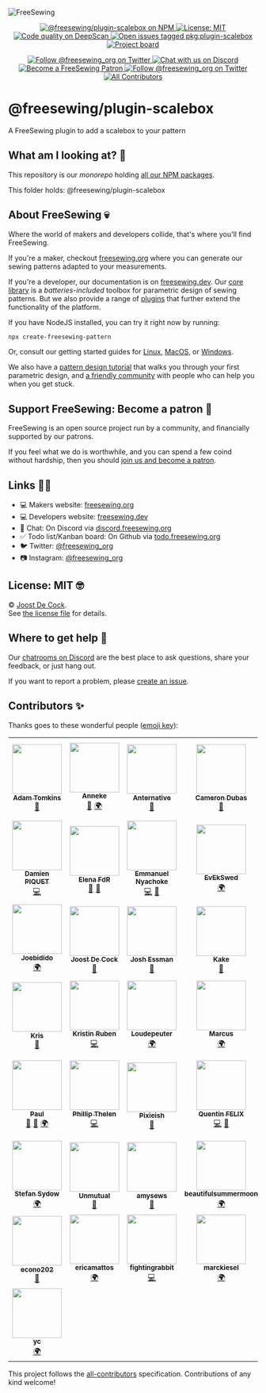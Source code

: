 ![FreeSewing](https://static.freesewing.org/banner.png)
<p align='center'><a
  href="https://www.npmjs.com/package/@freesewing/plugin-scalebox"
  title="@freesewing/plugin-scalebox on NPM"
  ><img src="https://img.shields.io/npm/v/@freesewing/plugin-scalebox.svg"
  alt="@freesewing/plugin-scalebox on NPM"/>
  </a><a
  href="https://opensource.org/licenses/MIT"
  title="License: MIT"
  ><img src="https://img.shields.io/npm/l/@freesewing/plugin-scalebox.svg?label=License"
  alt="License: MIT"/>
  </a><a
  href="https://deepscan.io/dashboard#view=project&tid=2114&pid=2993&bid=23256"
  title="Code quality on DeepScan"
  ><img src="https://deepscan.io/api/teams/2114/projects/2993/branches/23256/badge/grade.svg"
  alt="Code quality on DeepScan"/>
  </a><a
  href="https://github.com/freesewing/freesewing/issues?q=is%3Aissue+is%3Aopen+label%3Apkg%3Aplugin-scalebox"
  title="Open issues tagged pkg:plugin-scalebox"
  ><img src="https://img.shields.io/github/issues/freesewing/freesewing/pkg:plugin-scalebox.svg?label=Issues"
  alt="Open issues tagged pkg:plugin-scalebox"/>
  </a><a
  href="https://todo.freesewing.org/"
  title="Project board"
  ><img src="https://img.shields.io/badge/%F3%A0%80%A0-Project%20board-9775fa.svg?logo=github&logoColor=white&logoWidth=15"
  alt="Project board"/>
  </a></p><p align='center'><a
  href="https://twitter.com/freesewing_org"
  title="Follow @freesewing_org on Twitter"
  ><img src="https://img.shields.io/badge/%F3%A0%80%A0-Follow%20us-blue.svg?logo=twitter&logoColor=white&logoWidth=15"
  alt="Follow @freesewing_org on Twitter"/>
  </a><a
  href="https://chat.freesewing.org"
  title="Chat with us on Discord"
  ><img src="https://img.shields.io/discord/698854858052075530?label=Chat%20on%20Discord"
  alt="Chat with us on Discord"/>
  </a><a
  href="https://freesewing.org/patrons/join"
  title="Become a FreeSewing Patron"
  ><img src="https://img.shields.io/badge/%F3%A0%80%A0-Support%20us-blueviolet.svg?logo=cash-app&logoColor=white&logoWidth=15"
  alt="Become a FreeSewing Patron"/>
  </a><a
  href="https://instagram.com/freesewing_org"
  title="Follow @freesewing_org on Twitter"
  ><img src="https://img.shields.io/badge/%F3%A0%80%A0-Follow%20us-E4405F.svg?logo=instagram&logoColor=white&logoWidth=15"
  alt="Follow @freesewing_org on Twitter"/>
  </a><a
  href="#contributors-"
  title="All Contributors"
  ><img src="https://img.shields.io/badge/all_contributors-1-orange.svg?style=flat-square"
  alt="All Contributors"/>
  </a></p>

# @freesewing/plugin-scalebox

A FreeSewing plugin to add a scalebox to your pattern



## What am I looking at? 🤔

This repository is our *monorepo* 
holding [all our NPM packages](https://freesewing.dev/reference/packages/).  

This folder holds: @freesewing/plugin-scalebox

## About FreeSewing 💀

Where the world of makers and developers collide, that's where you'll find FreeSewing.

If you're a maker, checkout [freesewing.org](https://freesewing.org/) where you can generate
our sewing patterns adapted to your measurements.

If you're a developer, our documentation is on [freesewing.dev](https://freesewing.dev/).
Our [core library](https://freesewing.dev/reference/api/) is a *batteries-included* toolbox
for parametric design of sewing patterns. But we also provide a range 
of [plugins](https://freesewing.dev/reference/plugins/) that further extend the 
functionality of the platform.

If you have NodeJS installed, you can try it right now by running:

```bash
npx create-freesewing-pattern
```

Or, consult our getting started guides 
for [Linux](https://freesewing.dev/tutorials/getting-started-linux/),
[MacOS](https://freesewing.dev/tutorials/getting-started-mac/), 
or [Windows](https://freesewing.dev/tutorials/getting-started-windows/).

We also have a [pattern design tutorial](https://freesewing.dev/tutorials/pattern-design/) that
walks you through your first parametric design, 
and [a friendly community](https://freesewing.org/community/where/) with 
people who can help you when you get stuck.

## Support FreeSewing: Become a patron 🥰

FreeSewing is an open source project run by a community, 
and financially supported by our patrons.

If you feel what we do is worthwhile, and you can spend a few coind without
hardship, then you should [join us and become a patron](https://freesewing.org/community/join).

## Links 👩‍💻

 - 💻 Makers website: [freesewing.org](https://freesewing.org)
 - 💻 Developers website: [freesewing.dev](https://freesewing.dev)
 - 💬 Chat: On Discord via [discord.freesewing.org](https://discord.freesewing.org/)
 - ✅ Todo list/Kanban board: On Github via [todo.freesewing.org](https://todo.freesewing.org/)
 - 🐦 Twitter: [@freesewing_org](https://twitter.com/freesewing_org)
 - 📷 Instagram: [@freesewing_org](https://instagram.com/freesewing_org)

## License: MIT 🤓

© [Joost De Cock](https://github.com/joostdecock).  
See [the license file](https://github.com/freesewing/freesewing/blob/develop/LICENSE) for details.

## Where to get help 🤯

Our [chatrooms on Discord](https://chat.freesewing.org/) are the best place to ask questions,
share your feedback, or just hang out.

If you want to report a problem, please [create an issue](https://github.com/freesewing/freesewing/issues/new).



## Contributors ✨

Thanks goes to these wonderful people ([emoji key](https://allcontributors.org/docs/en/emoji-key)):
<!-- ALL-CONTRIBUTORS-LIST:START - Do not remove or modify this section -->
<!-- prettier-ignore-start -->
<!-- markdownlint-disable -->
<table>
  <tr>
    <td align="center"><a href="http://adamrtomkins.github.io/"><img src="https://avatars.githubusercontent.com/u/5709603?v=4?s=100" width="100px;" alt=""/><br /><sub><b>Adam Tomkins</b></sub></a><br /><a href="https://github.com/freesewing/freesewing/commits?author=AdamRTomkins" title="Documentation">📖</a></td>
    <td align="center"><a href="https://github.com/annekecaramin"><img src="https://avatars.githubusercontent.com/u/38046191?v=4?s=100" width="100px;" alt=""/><br /><sub><b>Anneke</b></sub></a><br /><a href="https://github.com/freesewing/freesewing/commits?author=annekecaramin" title="Documentation">📖</a> <a href="#translation-annekecaramin" title="Translation">🌍</a></td>
    <td align="center"><a href="https://github.com/Anternative"><img src="https://avatars.githubusercontent.com/u/81079850?v=4?s=100" width="100px;" alt=""/><br /><sub><b>Anternative</b></sub></a><br /><a href="https://github.com/freesewing/freesewing/commits?author=Anternative" title="Documentation">📖</a></td>
    <td align="center"><a href="https://github.com/camerondubas"><img src="https://avatars.githubusercontent.com/u/6216460?v=4?s=100" width="100px;" alt=""/><br /><sub><b>Cameron Dubas</b></sub></a><br /><a href="https://github.com/freesewing/freesewing/commits?author=camerondubas" title="Documentation">📖</a></td>
    <td align="center"><a href="https://github.com/cabi"><img src="https://avatars.githubusercontent.com/u/2596253?v=4?s=100" width="100px;" alt=""/><br /><sub><b>Carsten Biebricher</b></sub></a><br /><a href="https://github.com/freesewing/freesewing/commits?author=cabi" title="Documentation">📖</a></td>
    <td align="center"><a href="https://github.com/cathyzoller"><img src="https://avatars.githubusercontent.com/u/2120275?v=4?s=100" width="100px;" alt=""/><br /><sub><b>Cathy Zoller</b></sub></a><br /><a href="https://github.com/freesewing/freesewing/commits?author=cathyzoller" title="Documentation">📖</a></td>
    <td align="center"><a href="https://github.com/Chantalbijoux"><img src="https://avatars.githubusercontent.com/u/39673694?v=4?s=100" width="100px;" alt=""/><br /><sub><b>Chantal Lapointe</b></sub></a><br /><a href="#translation-Chantalbijoux" title="Translation">🌍</a></td>
  </tr>
  <tr>
    <td align="center"><a href="https://github.com/dpiquet"><img src="https://avatars.githubusercontent.com/u/4688628?v=4?s=100" width="100px;" alt=""/><br /><sub><b>Damien PIQUET</b></sub></a><br /><a href="https://github.com/freesewing/freesewing/commits?author=dpiquet" title="Code">💻</a></td>
    <td align="center"><a href="https://github.com/ElenaFdR"><img src="https://avatars.githubusercontent.com/u/5113815?v=4?s=100" width="100px;" alt=""/><br /><sub><b>Elena FdR</b></sub></a><br /><a href="https://github.com/freesewing/freesewing/commits?author=ElenaFdR" title="Documentation">📖</a> <a href="#blog-ElenaFdR" title="Blogposts">📝</a></td>
    <td align="center"><a href="https://emmanuelnyachoke.com/"><img src="https://avatars.githubusercontent.com/u/1908926?v=4?s=100" width="100px;" alt=""/><br /><sub><b>Emmanuel Nyachoke</b></sub></a><br /><a href="https://github.com/freesewing/freesewing/commits?author=enyachoke" title="Code">💻</a> <a href="https://github.com/freesewing/freesewing/commits?author=enyachoke" title="Documentation">📖</a></td>
    <td align="center"><a href="https://github.com/EvEkSwed"><img src="https://avatars.githubusercontent.com/u/39723451?v=4?s=100" width="100px;" alt=""/><br /><sub><b>EvEkSwed</b></sub></a><br /><a href="#translation-EvEkSwed" title="Translation">🌍</a></td>
    <td align="center"><a href="https://github.com/Fantastik-Maman"><img src="https://avatars.githubusercontent.com/u/39785382?v=4?s=100" width="100px;" alt=""/><br /><sub><b>Fantastik-Maman</b></sub></a><br /><a href="#translation-Fantastik-Maman" title="Translation">🌍</a></td>
    <td align="center"><a href="https://github.com/Irapeke"><img src="https://avatars.githubusercontent.com/u/39604334?v=4?s=100" width="100px;" alt=""/><br /><sub><b>Irapeke</b></sub></a><br /><a href="#translation-Irapeke" title="Translation">🌍</a></td>
    <td align="center"><a href="https://github.com/jsawo"><img src="https://avatars.githubusercontent.com/u/1294706?v=4?s=100" width="100px;" alt=""/><br /><sub><b>Jacek Sawoszczuk</b></sub></a><br /><a href="https://github.com/freesewing/freesewing/commits?author=jsawo" title="Documentation">📖</a></td>
  </tr>
  <tr>
    <td align="center"><a href="https://github.com/Joebidido"><img src="https://avatars.githubusercontent.com/u/39796210?v=4?s=100" width="100px;" alt=""/><br /><sub><b>Joebidido</b></sub></a><br /><a href="#translation-Joebidido" title="Translation">🌍</a></td>
    <td align="center"><a href="https://joost.at/"><img src="https://avatars.githubusercontent.com/u/1708494?v=4?s=100" width="100px;" alt=""/><br /><sub><b>Joost De Cock</b></sub></a><br /><a href="#maintenance-joostdecock" title="Maintenance">🚧</a></td>
    <td align="center"><a href="https://github.com/joshessman"><img src="https://avatars.githubusercontent.com/u/9941074?v=4?s=100" width="100px;" alt=""/><br /><sub><b>Josh Essman</b></sub></a><br /><a href="https://github.com/freesewing/freesewing/commits?author=joshessman" title="Documentation">📖</a></td>
    <td align="center"><a href="http://www.earth.li/~kake/"><img src="https://avatars.githubusercontent.com/u/1956810?v=4?s=100" width="100px;" alt=""/><br /><sub><b>Kake</b></sub></a><br /><a href="https://github.com/freesewing/freesewing/commits?author=KakeLP" title="Documentation">📖</a></td>
    <td align="center"><a href="https://twitter.com/kapunahele"><img src="https://avatars.githubusercontent.com/u/4116963?v=4?s=100" width="100px;" alt=""/><br /><sub><b>Kapunahele Wong</b></sub></a><br /><a href="https://github.com/freesewing/freesewing/commits?author=kapunahelewong" title="Documentation">📖</a></td>
    <td align="center"><a href="https://github.com/mcgnly"><img src="https://avatars.githubusercontent.com/u/5653631?v=4?s=100" width="100px;" alt=""/><br /><sub><b>Katie McGinley</b></sub></a><br /><a href="https://github.com/freesewing/freesewing/commits?author=mcgnly" title="Documentation">📖</a></td>
    <td align="center"><a href="https://github.com/Kittycatou"><img src="https://avatars.githubusercontent.com/u/48165583?v=4?s=100" width="100px;" alt=""/><br /><sub><b>Kittycatou</b></sub></a><br /><a href="#translation-Kittycatou" title="Translation">🌍</a></td>
  </tr>
  <tr>
    <td align="center"><a href="https://www.krishoward.org/"><img src="https://avatars.githubusercontent.com/u/5946286?v=4?s=100" width="100px;" alt=""/><br /><sub><b>Kris</b></sub></a><br /><a href="https://github.com/freesewing/freesewing/commits?author=web-goddess" title="Documentation">📖</a></td>
    <td align="center"><a href="https://github.com/kristinruben"><img src="https://avatars.githubusercontent.com/u/17237479?v=4?s=100" width="100px;" alt=""/><br /><sub><b>Kristin Ruben</b></sub></a><br /><a href="https://github.com/freesewing/freesewing/commits?author=kristinruben" title="Code">💻</a></td>
    <td align="center"><a href="https://github.com/Loudepeuter"><img src="https://avatars.githubusercontent.com/u/38081954?v=4?s=100" width="100px;" alt=""/><br /><sub><b>Loudepeuter</b></sub></a><br /><a href="#translation-Loudepeuter" title="Translation">🌍</a></td>
    <td align="center"><a href="https://github.com/manufakturedelweiss"><img src="https://avatars.githubusercontent.com/u/38063391?v=4?s=100" width="100px;" alt=""/><br /><sub><b>Marcus</b></sub></a><br /><a href="#translation-manufakturedelweiss" title="Translation">🌍</a></td>
    <td align="center"><a href="https://github.com/martintribo"><img src="https://avatars.githubusercontent.com/u/1613442?v=4?s=100" width="100px;" alt=""/><br /><sub><b>Martin Tribo</b></sub></a><br /><a href="https://github.com/freesewing/freesewing/commits?author=martintribo" title="Documentation">📖</a></td>
    <td align="center"><a href="https://github.com/nadege"><img src="https://avatars.githubusercontent.com/u/3792171?v=4?s=100" width="100px;" alt=""/><br /><sub><b>Nadege Michel</b></sub></a><br /><a href="https://github.com/freesewing/freesewing/commits?author=nadege" title="Tests">⚠️</a> <a href="https://github.com/freesewing/freesewing/commits?author=nadege" title="Documentation">📖</a></td>
    <td align="center"><a href="http://yergler.net/"><img src="https://avatars.githubusercontent.com/u/510875?v=4?s=100" width="100px;" alt=""/><br /><sub><b>Nathan Yergler</b></sub></a><br /><a href="https://github.com/freesewing/freesewing/commits?author=nyergler" title="Documentation">📖</a></td>
  </tr>
  <tr>
    <td align="center"><a href="http://pd75.github.io/"><img src="https://avatars.githubusercontent.com/u/10294795?v=4?s=100" width="100px;" alt=""/><br /><sub><b>Paul</b></sub></a><br /><a href="https://github.com/freesewing/freesewing/commits?author=PD75" title="Documentation">📖</a> <a href="#blog-PD75" title="Blogposts">📝</a> <a href="#translation-PD75" title="Translation">🌍</a></td>
    <td align="center"><a href="https://github.com/phillipthelen"><img src="https://avatars.githubusercontent.com/u/298062?v=4?s=100" width="100px;" alt=""/><br /><sub><b>Phillip Thelen</b></sub></a><br /><a href="https://github.com/freesewing/freesewing/commits?author=phillipthelen" title="Code">💻</a></td>
    <td align="center"><a href="https://github.com/Pixieish"><img src="https://avatars.githubusercontent.com/u/32991415?v=4?s=100" width="100px;" alt=""/><br /><sub><b>Pixieish</b></sub></a><br /><a href="https://github.com/freesewing/freesewing/commits?author=Pixieish" title="Documentation">📖</a></td>
    <td align="center"><a href="https://github.com/QuentinFelix"><img src="https://avatars.githubusercontent.com/u/5288091?v=4?s=100" width="100px;" alt=""/><br /><sub><b>Quentin FELIX</b></sub></a><br /><a href="https://github.com/freesewing/freesewing/commits?author=QuentinFelix" title="Code">💻</a> <a href="#design-QuentinFelix" title="Design">🎨</a></td>
    <td align="center"><a href="http://resume.livingston-gray.com/faq.html"><img src="https://avatars.githubusercontent.com/u/6462?v=4?s=100" width="100px;" alt=""/><br /><sub><b>Sam Livingston-Gray</b></sub></a><br /><a href="https://github.com/freesewing/freesewing/commits?author=geeksam" title="Documentation">📖</a></td>
    <td align="center"><a href="https://www.instagram.com/celine_mge/"><img src="https://avatars.githubusercontent.com/u/57619777?v=4?s=100" width="100px;" alt=""/><br /><sub><b>Slylele</b></sub></a><br /><a href="https://github.com/freesewing/freesewing/commits?author=Slylele" title="Documentation">📖</a> <a href="#translation-Slylele" title="Translation">🌍</a></td>
    <td align="center"><a href="https://github.com/Soazillon"><img src="https://avatars.githubusercontent.com/u/40845940?v=4?s=100" width="100px;" alt=""/><br /><sub><b>Soazillon</b></sub></a><br /><a href="#translation-Soazillon" title="Translation">🌍</a></td>
  </tr>
  <tr>
    <td align="center"><a href="http://metafly.info/"><img src="https://avatars.githubusercontent.com/u/961256?v=4?s=100" width="100px;" alt=""/><br /><sub><b>Stefan Sydow</b></sub></a><br /><a href="#translation-stsydow" title="Translation">🌍</a></td>
    <td align="center"><a href="https://github.com/theUnmutual"><img src="https://avatars.githubusercontent.com/u/22374635?v=4?s=100" width="100px;" alt=""/><br /><sub><b>Unmutual</b></sub></a><br /><a href="https://github.com/freesewing/freesewing/commits?author=theUnmutual" title="Documentation">📖</a></td>
    <td align="center"><a href="https://github.com/amysews"><img src="https://avatars.githubusercontent.com/u/25280778?v=4?s=100" width="100px;" alt=""/><br /><sub><b>amysews</b></sub></a><br /><a href="https://github.com/freesewing/freesewing/commits?author=amysews" title="Documentation">📖</a></td>
    <td align="center"><a href="https://github.com/beautifulsummermoon"><img src="https://avatars.githubusercontent.com/u/40396388?v=4?s=100" width="100px;" alt=""/><br /><sub><b>beautifulsummermoon</b></sub></a><br /><a href="#translation-beautifulsummermoon" title="Translation">🌍</a></td>
    <td align="center"><a href="https://github.com/berce"><img src="https://avatars.githubusercontent.com/u/10439709?v=4?s=100" width="100px;" alt=""/><br /><sub><b>berce</b></sub></a><br /><a href="https://github.com/freesewing/freesewing/commits?author=berce" title="Documentation">📖</a></td>
    <td align="center"><a href="https://github.com/brmlyklr"><img src="https://avatars.githubusercontent.com/u/22308713?v=4?s=100" width="100px;" alt=""/><br /><sub><b>brmlyklr</b></sub></a><br /><a href="https://github.com/freesewing/freesewing/commits?author=brmlyklr" title="Documentation">📖</a></td>
    <td align="center"><a href="https://github.com/dingcycle"><img src="https://avatars.githubusercontent.com/u/1681985?v=4?s=100" width="100px;" alt=""/><br /><sub><b>dingcycle</b></sub></a><br /><a href="#translation-dingcycle" title="Translation">🌍</a></td>
  </tr>
  <tr>
    <td align="center"><a href="https://github.com/econo202"><img src="https://avatars.githubusercontent.com/u/34138153?v=4?s=100" width="100px;" alt=""/><br /><sub><b>econo202</b></sub></a><br /><a href="https://github.com/freesewing/freesewing/commits?author=econo202" title="Documentation">📖</a></td>
    <td align="center"><a href="https://github.com/ericamattos"><img src="https://avatars.githubusercontent.com/u/4341417?v=4?s=100" width="100px;" alt=""/><br /><sub><b>ericamattos</b></sub></a><br /><a href="#translation-ericamattos" title="Translation">🌍</a></td>
    <td align="center"><a href="https://github.com/fightingrabbit"><img src="https://avatars.githubusercontent.com/u/25751445?v=4?s=100" width="100px;" alt=""/><br /><sub><b>fightingrabbit</b></sub></a><br /><a href="https://github.com/freesewing/freesewing/commits?author=fightingrabbit" title="Code">💻</a></td>
    <td align="center"><a href="https://github.com/marckiesel"><img src="https://avatars.githubusercontent.com/u/39653780?v=4?s=100" width="100px;" alt=""/><br /><sub><b>marckiesel</b></sub></a><br /><a href="#translation-marckiesel" title="Translation">🌍</a></td>
    <td align="center"><a href="https://github.com/chrisgloom"><img src="https://avatars.githubusercontent.com/u/15905991?v=4?s=100" width="100px;" alt=""/><br /><sub><b>tuesgloomsday</b></sub></a><br /><a href="https://github.com/freesewing/freesewing/commits?author=chrisgloom" title="Documentation">📖</a></td>
    <td align="center"><a href="https://github.com/valadaptive"><img src="https://avatars.githubusercontent.com/u/79560998?v=4?s=100" width="100px;" alt=""/><br /><sub><b>valadaptive</b></sub></a><br /><a href="https://github.com/freesewing/freesewing/commits?author=valadaptive" title="Code">💻</a></td>
    <td align="center"><a href="https://github.com/viocky"><img src="https://avatars.githubusercontent.com/u/39279173?v=4?s=100" width="100px;" alt=""/><br /><sub><b>viocky</b></sub></a><br /><a href="#translation-viocky" title="Translation">🌍</a></td>
  </tr>
  <tr>
    <td align="center"><a href="https://github.com/cloutiy"><img src="https://avatars.githubusercontent.com/u/8433147?v=4?s=100" width="100px;" alt=""/><br /><sub><b>yc</b></sub></a><br /><a href="#translation-cloutiy" title="Translation">🌍</a></td>
  </tr>
</table>

<!-- markdownlint-restore -->
<!-- prettier-ignore-end -->

<!-- ALL-CONTRIBUTORS-LIST:END -->

<!-- ALL-CONTRIBUTORS-LIST:START - Do not remove or modify this section -->
<!-- prettier-ignore-start -->
<!-- markdownlint-disable -->
<!-- markdownlint-restore -->
<!-- prettier-ignore-end -->
<!-- ALL-CONTRIBUTORS-LIST:END -->

This project follows the [all-contributors](https://github.com/all-contributors/all-contributors) specification. Contributions of any kind welcome!

